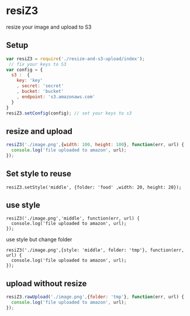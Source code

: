 # resiZ3
resize your image and upload to S3

## Setup

```javascript
var resiZ3 = require('./resize-and-s3-upload/index');
 // fix your keys to S3
var config = {
  s3 :  {
    key: 'key'
    , secret: 'secret'
    , bucket: 'bucket'
    , endpoint: 's3.amazonaws.com'
  }
}
resiZ3.setConfig(config); // set your keys to s3
```


## resize and upload

```javascript
resiZ3('./image.png',{width: 100, height: 100}, function(err, url) {
  console.log('file uploaded to amazon', url);
});
```

## Set style to reuse
```
resiZ3.setStyle('middle', {folder: 'food' ,width: 20, height: 20});
```

## use style
```
resiZ3('./image.png','middle', function(err, url) {
  console.log('file uploaded to amazon', url);
});
```
use style but change folder
```
resiZ3('./image.png',{style: 'middle', folder: 'tmp'}, function(err, url) {
  console.log('file uploaded to amazon', url);
});
```
## upload without resize
```javascript
resiZ3.rawUpload('./image.png',{folder: 'tmp'}, function(err, url) {
  console.log('file uploaded to amazon', url);
});
```
